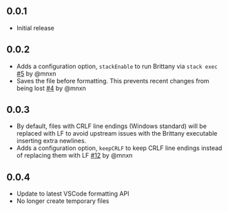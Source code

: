 ## 0.0.1
- Initial release

## 0.0.2
- Adds a configuration option, `stackEnable` to run Brittany via `stack exec` [#5](https://github.com/MaxGabriel/brittany-vscode-extension/pull/5) by @mnxn
- Saves the file before formatting. This prevents recent changes from being lost [#4](https://github.com/MaxGabriel/brittany-vscode-extension/pull/4) by @mnxn

## 0.0.3
- By default, files with CRLF line endings (Windows standard) will be replaced with LF to avoid upstream issues with the Brittany executable inserting extra newlines.
- Adds a configuration option, `keepCRLF` to keep CRLF line endings instead of replacing them with LF [#12](https://github.com/MaxGabriel/brittany-vscode-extension/pull/12) by @mnxn

## 0.0.4
- Update to latest VSCode formatting API
- No longer create temporary files 